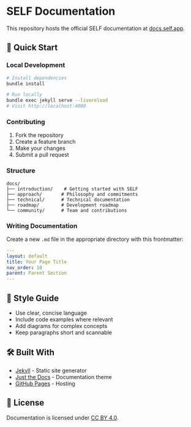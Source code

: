 # SELF Documentation

This repository hosts the official SELF documentation at [docs.self.app](https://docs.self.app).

## 🚀 Quick Start

### Local Development
```bash
# Install dependencies
bundle install

# Run locally
bundle exec jekyll serve --livereload
# Visit http://localhost:4000
```

### Contributing
1. Fork the repository
2. Create a feature branch
3. Make your changes
4. Submit a pull request

### Structure
```
docs/
├── introduction/    # Getting started with SELF
├── approach/       # Philosophy and commitments  
├── technical/      # Technical documentation
├── roadmap/        # Development roadmap
└── community/      # Team and contributions
```

### Writing Documentation

Create a new `.md` file in the appropriate directory with this frontmatter:
```yaml
---
layout: default
title: Your Page Title
nav_order: 10
parent: Parent Section
---
```

## 📝 Style Guide

- Use clear, concise language
- Include code examples where relevant
- Add diagrams for complex concepts
- Keep paragraphs short and scannable

## 🛠️ Built With

- [Jekyll](https://jekyllrb.com/) - Static site generator
- [Just the Docs](https://just-the-docs.github.io/just-the-docs/) - Documentation theme
- [GitHub Pages](https://pages.github.com/) - Hosting

## 📄 License

Documentation is licensed under [CC BY 4.0](https://creativecommons.org/licenses/by/4.0/).
